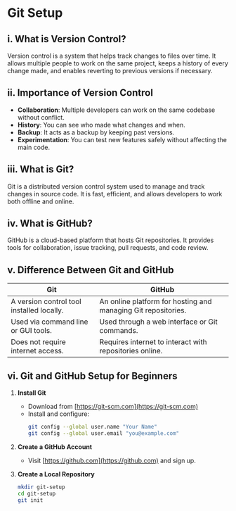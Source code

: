# Git Setup

## i. What is Version Control?

Version control is a system that helps track changes to files over time. It allows multiple people to work on the same project, keeps a history of every change made, and enables reverting to previous versions if necessary.

## ii. Importance of Version Control

- **Collaboration**: Multiple developers can work on the same codebase without conflict.
- **History**: You can see who made what changes and when.
- **Backup**: It acts as a backup by keeping past versions.
- **Experimentation**: You can test new features safely without affecting the main code.

## iii. What is Git?

Git is a distributed version control system used to manage and track changes in source code. It is fast, efficient, and allows developers to work both offline and online.

## iv. What is GitHub?

GitHub is a cloud-based platform that hosts Git repositories. It provides tools for collaboration, issue tracking, pull requests, and code review.

## v. Difference Between Git and GitHub

| Git | GitHub |
|-----|--------|
| A version control tool installed locally. | An online platform for hosting and managing Git repositories. |
| Used via command line or GUI tools. | Used through a web interface or Git commands. |
| Does not require internet access. | Requires internet to interact with repositories online. |

## vi. Git and GitHub Setup for Beginners

1. **Install Git**  
   - Download from [https://git-scm.com](https://git-scm.com)  
   - Install and configure:
     ```bash
     git config --global user.name "Your Name"
     git config --global user.email "you@example.com"
     ```

2. **Create a GitHub Account**  
   - Visit [https://github.com](https://github.com) and sign up.

3. **Create a Local Repository**  
   ```bash
   mkdir git-setup
   cd git-setup
   git init
